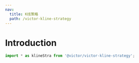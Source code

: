 ```yaml
---
nav:
  title: K线策略
  path: /victor-kline-strategy
---
```

# Introduction

```jsx
import * as klineStra from '@victor/victor-kline-strategy';
```

